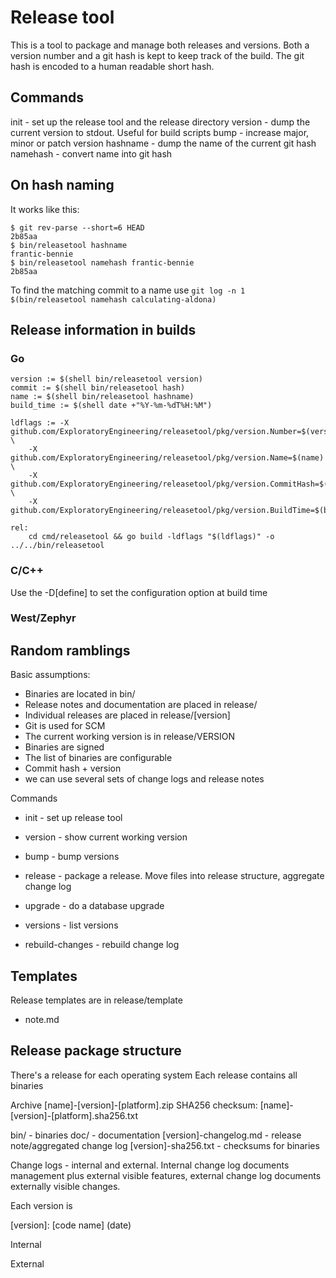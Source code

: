# Release tool

This is a tool to package and manage both releases and versions. Both a version
number and a git hash is kept to keep track of the build. The git hash is encoded
to a human readable short hash.

## Commands

init - set up the release tool and the release directory
version - dump the current version to stdout. Useful for build scripts
bump - increase major, minor or patch version
hashname - dump the name of the current git hash
namehash - convert name into git hash

## On hash naming

It works like this:

```shell
$ git rev-parse --short=6 HEAD
2b85aa
$ bin/releasetool hashname
frantic-bennie
$ bin/releasetool namehash frantic-bennie
2b85aa
```

To find the matching commit to a name use `git log -n 1 $(bin/releasetool namehash calculating-aldona)`

## Release information in builds

### Go

```make
version := $(shell bin/releasetool version)
commit := $(shell bin/releasetool hash)
name := $(shell bin/releasetool hashname)
build_time := $(shell date +"%Y-%m-%dT%H:%M")

ldflags := -X github.com/ExploratoryEngineering/releasetool/pkg/version.Number=$(version) \
    -X github.com/ExploratoryEngineering/releasetool/pkg/version.Name=$(name) \
    -X github.com/ExploratoryEngineering/releasetool/pkg/version.CommitHash=$(commit) \
    -X github.com/ExploratoryEngineering/releasetool/pkg/version.BuildTime=$(build_time)

rel:
    cd cmd/releasetool && go build -ldflags "$(ldflags)" -o ../../bin/releasetool
```

### C/C++

Use the -D[define] to set the configuration option at build time

### West/Zephyr

## Random ramblings

Basic assumptions:

* Binaries are located in bin/
* Release notes and documentation are placed in release/
* Individual releases are placed in release/[version]
* Git is used for SCM
* The current working version is in release/VERSION
* Binaries are signed
* The list of binaries are configurable
* Commit hash + version
* we can use several sets of change logs and release notes

Commands

* init - set up release tool
* version - show current working version

* bump - bump versions
* release - package a release. Move files into release structure, aggregate change log
* upgrade - do a database upgrade
* versions - list versions
* rebuild-changes - rebuild change log

## Templates

Release templates are in release/template

* note.md

## Release package structure

There's a release for each operating system
Each release contains all binaries

Archive [name]-[version]-[platform].zip
SHA256 checksum: [name]-[version]-[platform].sha256.txt

bin/ - binaries
doc/ - documentation
[version]-changelog.md - release note/aggregated change log
[version]-sha256.txt - checksums for binaries

Change logs - internal and external. Internal change log documents
management plus external visible features, external change log
documents externally visible changes.

Each version is

[version]: [code name] (date)

Internal

External
